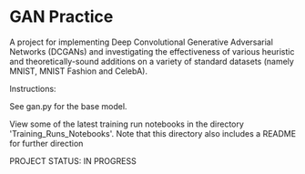 # GAN Practice

A project for implementing Deep Convolutional Generative Adversarial Networks (DCGANs) and investigating the effectiveness of various heuristic and theoretically-sound additions on a variety of standard datasets (namely MNIST, MNIST Fashion and CelebA).

Instructions:

See gan.py for the base model.

View some of the latest training run notebooks in the directory 'Training_Runs_Notebooks'. Note that this directory also includes a README for further direction

PROJECT STATUS: IN PROGRESS
